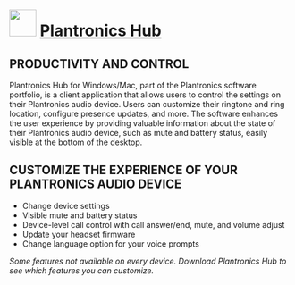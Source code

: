 ﻿# <img src="https://cdn.jsdelivr.net/gh/chtof/chocolatey-packages/automatic/plantronicshub/plantronicshub.png" width="48" height="48"/> [Plantronics Hub](https://chocolatey.org/packages/plantronicshub)

## PRODUCTIVITY AND CONTROL
Plantronics Hub for Windows/Mac, part of the Plantronics software portfolio, is a client application that allows users to control the settings on their Plantronics audio device. Users can customize their ringtone and ring location, configure presence updates, and more. The software enhances the user experience by providing valuable information about the state of their Plantronics audio device, such as mute and battery status, easily visible at the bottom of the desktop.

## CUSTOMIZE THE EXPERIENCE OF YOUR PLANTRONICS AUDIO DEVICE
- Change device settings
- Visible mute and battery status
- Device-level call control with call answer/end, mute, and volume adjust
- Update your headset firmware
- Change language option for your voice prompts

*Some features not available on every device. Download Plantronics Hub to see which features you can customize.*